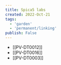 ```yaml
---
title: Spica5 labs
created: 2022-Oct-21
tags:
  - 'garden'
  - 'permanent/linking'
publish: False
---
```

- [[PV-DT0012]]
- [[PV-DT0016]]
- [[PV-DT0003]]